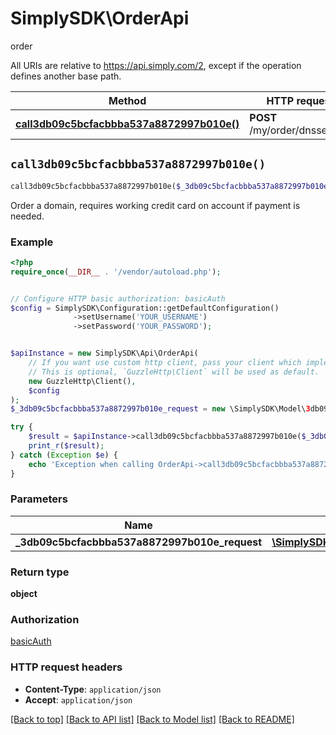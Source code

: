 # SimplySDK\OrderApi

order

All URIs are relative to https://api.simply.com/2, except if the operation defines another base path.

| Method | HTTP request | Description |
| ------------- | ------------- | ------------- |
| [**call3db09c5bcfacbbba537a8872997b010e()**](OrderApi.md#call3db09c5bcfacbbba537a8872997b010e) | **POST** /my/order/dnsservice |  |


## `call3db09c5bcfacbbba537a8872997b010e()`

```php
call3db09c5bcfacbbba537a8872997b010e($_3db09c5bcfacbbba537a8872997b010e_request): object
```



Order a domain, requires working credit card on account if payment is needed.

### Example

```php
<?php
require_once(__DIR__ . '/vendor/autoload.php');


// Configure HTTP basic authorization: basicAuth
$config = SimplySDK\Configuration::getDefaultConfiguration()
              ->setUsername('YOUR_USERNAME')
              ->setPassword('YOUR_PASSWORD');


$apiInstance = new SimplySDK\Api\OrderApi(
    // If you want use custom http client, pass your client which implements `GuzzleHttp\ClientInterface`.
    // This is optional, `GuzzleHttp\Client` will be used as default.
    new GuzzleHttp\Client(),
    $config
);
$_3db09c5bcfacbbba537a8872997b010e_request = new \SimplySDK\Model\3db09c5bcfacbbba537a8872997b010eRequest(); // \SimplySDK\Model\3db09c5bcfacbbba537a8872997b010eRequest

try {
    $result = $apiInstance->call3db09c5bcfacbbba537a8872997b010e($_3db09c5bcfacbbba537a8872997b010e_request);
    print_r($result);
} catch (Exception $e) {
    echo 'Exception when calling OrderApi->call3db09c5bcfacbbba537a8872997b010e: ', $e->getMessage(), PHP_EOL;
}
```

### Parameters

| Name | Type | Description  | Notes |
| ------------- | ------------- | ------------- | ------------- |
| **_3db09c5bcfacbbba537a8872997b010e_request** | [**\SimplySDK\Model\3db09c5bcfacbbba537a8872997b010eRequest**](../Model/3db09c5bcfacbbba537a8872997b010eRequest.md)|  | |

### Return type

**object**

### Authorization

[basicAuth](../../README.md#basicAuth)

### HTTP request headers

- **Content-Type**: `application/json`
- **Accept**: `application/json`

[[Back to top]](#) [[Back to API list]](../../README.md#endpoints)
[[Back to Model list]](../../README.md#models)
[[Back to README]](../../README.md)
